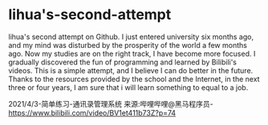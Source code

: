 # lihua's-second-attempt
lihua's  second attempt on Github.
I just entered university six months ago, and my mind was disturbed by the prosperity of the world a few months ago. Now my studies are on the right track, I have become more focused. I gradually discovered the fun of programming and learned by Bilibili's videos. This is a simple attempt, and I believe I can do better in the future. Thanks to the resources provided by the school and the Internet, in the next three or four years, I am sure that i will learn something to equal to a job.

2021/4/3-简单练习-通讯录管理系统
来源:哔哩哔哩@黑马程序员-https://www.bilibili.com/video/BV1et411b73Z?p=74
